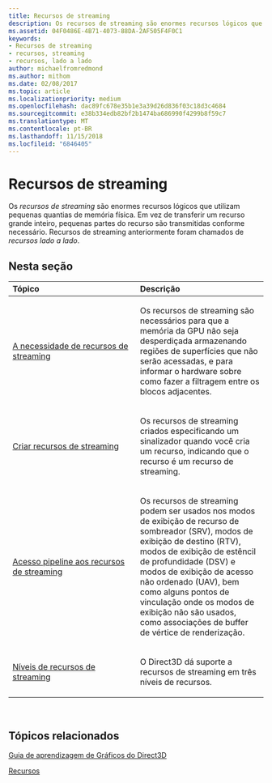 ```yaml
---
title: Recursos de streaming
description: Os recursos de streaming são enormes recursos lógicos que utilizam pequenas quantias de memória física. Em vez de transferir um recurso grande inteiro, pequenas partes do recurso são transmitidas conforme necessário. Recursos de streaming anteriormente foram chamados de recursos lado a lado.
ms.assetid: 04F0486E-4B71-4073-88DA-2AF505F4F0C1
keywords:
- Recursos de streaming
- recursos, streaming
- recursos, lado a lado
author: michaelfromredmond
ms.author: mithom
ms.date: 02/08/2017
ms.topic: article
ms.localizationpriority: medium
ms.openlocfilehash: dac89fc678e35b1e3a39d26d836f03c18d3c4684
ms.sourcegitcommit: e38b334edb82bf2b1474ba686990f4299b8f59c7
ms.translationtype: MT
ms.contentlocale: pt-BR
ms.lasthandoff: 11/15/2018
ms.locfileid: "6846405"
---
```

# <a name="streaming-resources"></a>Recursos de streaming


Os *recursos de streaming* são enormes recursos lógicos que utilizam pequenas quantias de memória física. Em vez de transferir um recurso grande inteiro, pequenas partes do recurso são transmitidas conforme necessário. Recursos de streaming anteriormente foram chamados de *recursos lado a lado*.

## <a name="span-idin-this-sectionspanin-this-section"></a><span id="in-this-section"></span>Nesta seção


<table>
<colgroup>
<col width="50%" />
<col width="50%" />
</colgroup>
<thead>
<tr class="header">
<th align="left">Tópico</th>
<th align="left">Descrição</th>
</tr>
</thead>
<tbody>
<tr class="odd">
<td align="left"><p><a href="the-need-for-streaming-resources.md">A necessidade de recursos de streaming</a></p></td>
<td align="left"><p>Os recursos de streaming são necessários para que a memória da GPU não seja desperdiçada armazenando regiões de superfícies que não serão acessadas, e para informar o hardware sobre como fazer a filtragem entre os blocos adjacentes.</p></td>
</tr>
<tr class="even">
<td align="left"><p><a href="creating-streaming-resources.md">Criar recursos de streaming</a></p></td>
<td align="left"><p>Os recursos de streaming criados especificando um sinalizador quando você cria um recurso, indicando que o recurso é um recurso de streaming.</p></td>
</tr>
<tr class="odd">
<td align="left"><p><a href="pipeline-access-to-streaming-resources.md">Acesso pipeline aos recursos de streaming</a></p></td>
<td align="left"><p>Os recursos de streaming podem ser usados nos modos de exibição de recurso de sombreador (SRV), modos de exibição de destino (RTV), modos de exibição de estêncil de profundidade (DSV) e modos de exibição de acesso não ordenado (UAV), bem como alguns pontos de vinculação onde os modos de exibição não são usados, como associações de buffer de vértice de renderização.</p></td>
</tr>
<tr class="even">
<td align="left"><p><a href="streaming-resources-features-tiers.md">Níveis de recursos de streaming</a></p></td>
<td align="left"><p>O Direct3D dá suporte a recursos de streaming em três níveis de recursos.</p></td>
</tr>
</tbody>
</table>

 

## <a name="span-idrelated-topicsspanrelated-topics"></a><span id="related-topics"></span>Tópicos relacionados


[Guia de aprendizagem de Gráficos do Direct3D](index.md)

[Recursos](resources.md)

 

 




